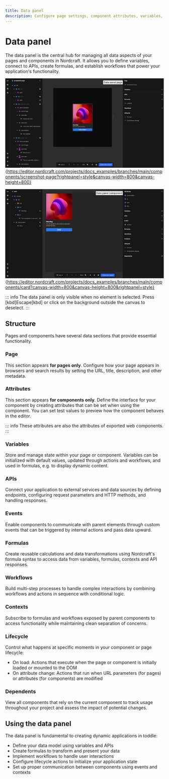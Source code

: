 ```yaml
---
title: Data panel
description: Configure page settings, component attributes, variables, APIs, events and logical connections in Nordcraft's central data panel.
---
```


# Data panel

The data panel is the central hub for managing all data aspects of your pages and components in Nordcraft. It allows you to define variables, connect to APIs, create formulas, and establish workflows that power your application's functionality.

![The Nordcraft editor showing the data panel on the right with sections for page configuration, variables, APIs, Formulas, Workflows and Lifecycle.|16/9](data-panel-page.webp "Data panel page"){https://editor.nordcraft.com/projects/docs_examples/branches/main/components/screenshot-page?rightpanel=style&canvas-width=800&canvas-height=800}

![The Nordcraft editor showing the data panel on the right with sections for component attributes, variables, APIs, Events, Formulas, Workflows, Context, Lifecycle and Dependents.|16/9](data-panel-component.webp "Data panel component"){https://editor.nordcraft.com/projects/docs_examples/branches/main/components/card?canvas-width=800&canvas-height=800&rightpanel=style}

::: info
The data panel is only visible when no element is selected. Press [kbd]Escape[kbd] or click on the background outside the canvas to deselect.
:::

## Structure

Pages and components have several data sections that provide essential functionality.

### Page

This section appears **for pages only**. Configure how your page appears in browsers and search results by setting the URL, title, description, and other metadata.

### Attributes

This section appears **for components only**. Define the interface for your component by creating attributes that can be set when using the component. You can set test values to preview how the component behaves in the editor.

::: info
These attributes are also the attributes of exported web components.
:::

### Variables

Store and manage state within your page or component. Variables can be initialized with default values, updated through actions and workflows, and used in formulas, e.g. to display dynamic content.

### APIs

Connect your application to external services and data sources by defining endpoints, configuring request parameters and HTTP methods, and handling responses.

### Events

Enable components to communicate with parent elements through custom events that can be triggered by internal actions and pass data upward.

### Formulas

Create reusable calculations and data transformations using Nordcraft's formula syntax to access data from variables, formulas, contexts and API responses.

### Workflows

Build multi-step processes to handle complex interactions by combining workflows and actions in sequence with conditional logic.

### Contexts

Subscribe to formulas and workflows exposed by parent components to access functionality while maintaining clean separation of concerns.

### Lifecycle

Control what happens at specific moments in your component or page lifecycle:

- On load: Actions that execute when the page or component is initially loaded or mounted to the DOM
- On attribute change: Actions that run when URL parameters (for pages) or attributes (for components) are modified

### Dependents

View all components that rely on the current component to track usage throughout your project and assess the impact of potential changes.

## Using the data panel

The data panel is fundamental to creating dynamic applications in toddle:

- Define your data model using variables and APIs
- Create formulas to transform and present your data
- Implement workflows to handle user interactions
- Configure lifecycle actions to initialize your application state
- Set up proper communication between components using events and contexts
